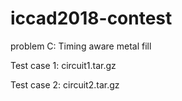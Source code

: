 # iccad2018-contest
problem C: Timing aware metal fill

Test case 1: circuit1.tar.gz

Test case 2: circuit2.tar.gz
